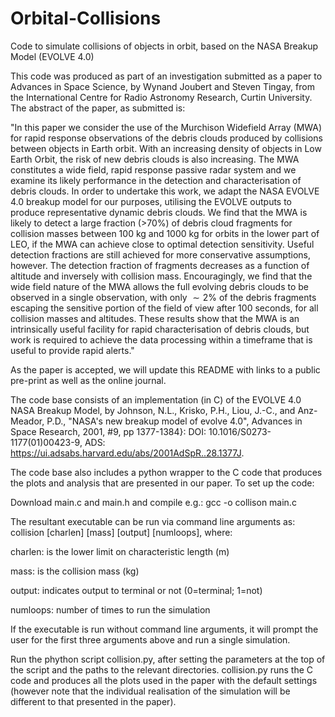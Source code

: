 # Orbital-Collisions
Code to simulate collisions of objects in orbit, based on the NASA Breakup Model (EVOLVE 4.0)

This code was produced as part of an investigation submitted as a paper to Advances in Space Science, by Wynand Joubert and Steven Tingay, from the International Centre for Radio Astronomy Research, Curtin University.  The abstract of the paper, as submitted is:

"In this paper we consider the use of the Murchison Widefield Array (MWA) for rapid response observations of the debris clouds produced by collisions between objects in Earth orbit.  With an increasing density of objects in Low Earth Orbit, the risk of new debris clouds is also increasing.  The MWA constitutes a wide field, rapid response passive radar system and we examine its likely performance in the detection and characterisation of debris clouds.  In order to undertake this work, we adapt the NASA EVOLVE 4.0 breakup model for our purposes, utilising the EVOLVE outputs to produce representative dynamic debris clouds.  We find that the MWA is likely to detect a large fraction (>70%) of debris cloud fragments for collision masses between 100 kg and 1000 kg for orbits in the lower part of LEO, if the MWA can achieve close to optimal detection sensitivity.  Useful detection fractions are still achieved for more conservative assumptions, however.  The detection fraction of fragments decreases as a function of altitude and inversely with collision mass.  Encouragingly, we find that the wide field nature of the MWA allows the full evolving debris clouds to be observed in a single observation, with only $\sim2\%$ of the debris fragments escaping the sensitive portion of the field of view after 100 seconds, for all collision masses and altitudes.  These results show that the MWA is an intrinsically useful facility for rapid characterisation of debris clouds, but work is required to achieve the data processing within a timeframe that is useful to provide rapid alerts."

As the paper is accepted, we will update this README with links to a public pre-print as well as the online journal.

The code base consists of an implementation (in C) of the EVOLVE 4.0 NASA Breakup Model, by Johnson, N.L., Krisko, P.H., Liou, J.-C., and Anz-Meador, P.D., "NASA's new breakup model of evolve 4.0", Advances in Space Research, 2001, #9, pp 1377-1384}: DOI: 10.1016/S0273-1177(01)00423-9, ADS: https://ui.adsabs.harvard.edu/abs/2001AdSpR..28.1377J.

The code base also includes a python wrapper to the C code that produces the plots and analysis that are presented in our paper.  To set up the code:

Download main.c and main.h and compile e.g.: gcc -o collison main.c 

The resultant executable can be run via command line arguments as: collision [charlen] [mass] [output] [numloops], where:
  
  charlen: is the lower limit on characteristic length (m)
  
  mass: is the collision mass (kg)
  
  output: indicates output to terminal or not (0=terminal; 1=not)
  
  numloops: number of times to run the simulation
  
If the executable is run without command line arguments, it will prompt the user for the first three arguments above and run a single simulation.

Run the phython script collision.py, after setting the parameters at the top of the script and the paths to the relevant directories.  collision.py runs the C code and produces all the plots used in the paper with the default settings (however note that the individual realisation of the simulation will be different to that presented in the paper).
